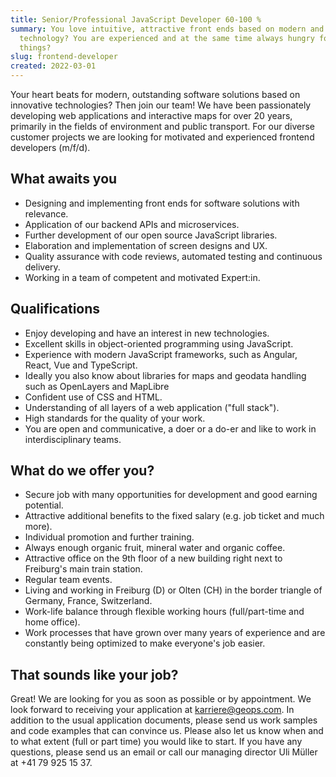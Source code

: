 ```yaml
---
title: Senior/Professional JavaScript Developer 60-100 %
summary: You love intuitive, attractive front ends based on modern and solid
  technology? You are experienced and at the same time always hungry for new
  things?
slug: frontend-developer
created: 2022-03-01
---
```

Your heart beats for modern, outstanding software solutions based on innovative technologies? Then join our team! We have been passionately developing web applications and interactive maps for over 20 years, primarily in the fields of environment and public transport. For our diverse customer projects we are looking for motivated and experienced frontend developers (m/f/d).

## What awaits you

* Designing and implementing front ends for software solutions with relevance.
* Application of our backend APIs and microservices.
* Further development of our open source JavaScript libraries.
* Elaboration and implementation of screen designs and UX.
* Quality assurance with code reviews, automated testing and continuous delivery.
* Working in a team of competent and motivated Expert:in.

## Qualifications

* Enjoy developing and have an interest in new technologies.
* Excellent skills in object-oriented programming using JavaScript.
* Experience with modern JavaScript frameworks, such as Angular, React, Vue and TypeScript.
* Ideally you also know about libraries for maps and geodata handling such as OpenLayers  and MapLibre
* Confident use of CSS and HTML.
* Understanding of all layers of a web application ("full stack").
* High standards for the quality of your work.
* You are open and communicative, a doer or a do-er and like to work in interdisciplinary teams.

## What do we offer you?

* Secure job with many opportunities for development and good earning potential.
* Attractive additional benefits to the fixed salary (e.g. job ticket and much more).
* Individual promotion and further training.
* Always enough organic fruit, mineral water and organic coffee.
* Attractive office on the 9th floor of a new building right next to Freiburg's main train station.
* Regular team events.
* Living and working in Freiburg (D) or Olten (CH) in the border triangle of Germany, France, Switzerland.
* Work-life balance through flexible working hours (full/part-time and home office).
* Work processes that have grown over many years of experience and are constantly being optimized to make everyone's job easier.

## That sounds like your job?

Great! We are looking for you as soon as possible or by appointment. We look forward to receiving your application at karriere@geops.com. In addition to the usual application documents, please send us work samples and code examples that can convince us. Please also let us know when and to what extent (full or part time) you would like to start. If you have any questions, please send us an email or call our managing director Uli Müller at +41 79 925 15 37.